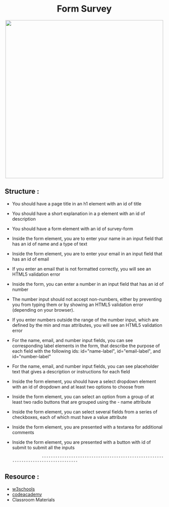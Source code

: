 <h1 align="center">
  Form Survey
</h1>  
<p align="center">
<img src="https://i.postimg.cc/jdBWb0Yz/Screenshot-2022-12-26-at-18-42-11.png" width="500">
</p>

## Structure : 
- You should have a page title in an h1 element with an id of title
- You should have a short explanation in a p element with an id of description
- You should have a form element with an id of survey-form
- Inside the form element, you are  to enter your name in an input field that has an id of name and a type of text
- Inside the form element, you are  to enter your email in an input field that has an id of email
- If you enter an email that is not formatted correctly, you will see an HTML5 validation error
- Inside the form, you can enter a number in an input field that has an id of number
- The number input should not accept non-numbers, either by preventing you from typing them or by showing an HTML5 validation error (depending on your browser).
- If you enter numbers outside the range of the number input, which are defined by the min and max attributes, you will see an HTML5 validation error
- For the name, email, and number input fields, you can see corresponding label elements in the form, that describe the purpose of each field with the following ids: id="name-label", id="email-label", and id="number-label"
- For the name, email, and number input fields, you can see placeholder text that gives a description or instructions for each field
- Inside the form element, you should have a select dropdown element with an id of dropdown and at least two options to choose from
- Inside the form element, you can select an option from a group of at least two radio buttons that are grouped using the - name attribute
- Inside the form element, you can select several fields from a series of checkboxes, each of which must have a value attribute
- Inside the form element, you are presented with a textarea for additional comments
- Inside the form element, you are presented with a button with id of submit to submit all the inputs

                   -----------------------------------------------------------------------------------
## Resource : 
- [w3schools](https://www.w3schools.com/html/html_forms.asp)   
- [codeacademy](https://www.codecademy.com/catalog)
- Classroom Materials


                   
                       
